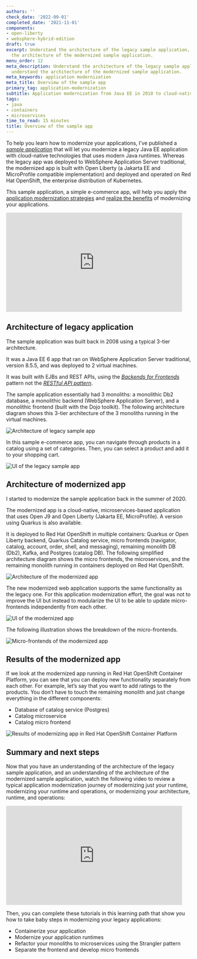 ```yaml
---
authors: ''
check_date: '2022-09-01'
completed_date: '2021-11-01'
components:
- open-liberty
- websphere-hybrid-edition
draft: true
excerpt: Understand the architecture of the legacy sample application, and understand
  the architecture of the modernized sample application.
menu_order: 12
meta_description: Understand the architecture of the legacy sample application, and
  understand the architecture of the modernized sample application.
meta_keywords: application modernization
meta_title: Overview of the sample app
primary_tag: application-modernization
subtitle: Application modernization from Java EE in 2010 to cloud-native in 2021
tags:
- java
- containers
- microservices
time_to_read: 15 minutes
title: Overview of the sample app
---
```


To help you learn how to modernize your applications, I’ve published a <a href="https://github.com/IBM/application-modernization-javaee-quarkus/" target="_blank" rel="noopener noreferrer">_sample application_</a> that will let you modernize a legacy Java EE application with cloud-native technologies that uses modern Java runtimes.  Whereas the legacy app was deployed to WebSphere Application Server traditional, the modernized app is built with Open Liberty (a Jakarta EE and MicroProfile compatible implementation) and deployed and operated on Red Hat OpenShift, the enterprise distribution of Kubernetes.

This sample application, a simple e-commerce app, will help you apply the [application modernization strategies](/learningpaths/get-started-application-modernization/intro-app-mod/strategies/) and [realize the benefits](/learningpaths/get-started-application-modernization/intro-app-mod/benefits/) of modernizing your applications.

<iframe width="480" height="270" src="https://www.ustream.tv/embed/recorded/130909606" scrolling="no" allowfullscreen webkitallowfullscreen frameborder="0" style="border: 0 none transparent;"></iframe>

## Architecture of legacy application

The sample application was built back in 2008 using a typical 3-tier architecture.

It was a Java EE 6 app that ran on WebSphere Application Server traditional, version 8.5.5, and was deployed to 2 virtual machines.

It was built with EJBs and REST APIs, using the <a href="https://kgb1001001.github.io/cloudadoptionpatterns/Microservices/Backend-For-Frontend/" target="_blank" rel="noopener noreferrer nofollow">_Backends for Frontends_</a> pattern not the <a href="https://en.wikipedia.org/wiki/Representational_state_transfer" target="_blank" rel="noopener noreferrer nofollow">_RESTful API pattern_</a>.  

The sample application essentially had 3 monoliths: a monolithic Db2 database, a monolithic backend (WebSphere Application Server), and a monolithic frontend (built with the Dojo toolkit).  The following architecture diagram shows this 3-tier architecture of the 3 monoliths running in the virtual machines.

![Architecture of legacy sample app](images/legacy-app-arch.png)

In this sample e-commerce app, you can navigate through products in a catalog using a set of categories. Then, you can select a product and add it to your shopping cart.

![UI of the legacy sample app](images/legacy-app-ui.png)

## Architecture of modernized app

I started to modernize the sample application back in the summer of 2020.  

The modernized app is a cloud-native, microservices-based application that uses Open J9 and Open Liberty (Jakarta EE, MicroProfile). A version using Quarkus is also available.

It is deployed to Red Hat OpenShift in multiple containers:  Quarkus or Open Liberty backend, Quarkus Catalog service, micro frontends (navigator, catalog, account, order, shell, and messaging), remaining monolith DB (Db2), Kafka, and Postgres (catalog DB).  The following simplified architecture diagram shows the micro frontends, the microservices, and the remaining monolith running in containers deployed on Red Hat OpenShift.

![Architecture of the modernized app](images/mod-app-arch.png)

The new modernized web application supports the same functionality as the legacy one. For this application modernization effort, the goal was not to improve the UI but instead to modularize the UI to be able to update micro-frontends independently from each other.

![UI of the modernized app](images/mod-app-ui.png)

The following illustration shows the breakdown of the micro-frontends.

![Micro-frontends of the modernized app](images/mod-app-ui.png)

## Results of the modernized app

If we look at the modernized app running in Red Hat OpenShift Container Platform, you can see that you can deploy new functionality separately from each other.  For example, let’s say that you want to add ratings to the products.  You don’t have to touch the remaining monolith and just change everything in the different components:

- Database of catalog service (Postgres)
- Catalog microservice
- Catalog micro frontend

![Results of modernizing app in Red Hat OpenShift Container Platform](images/app-mod-results.png)


## Summary and next steps

Now that you have an understanding of the architecture of the legacy sample application, and an understanding of the architecture of the modernized sample application, watch the following video to review a typical application modernization journey of modernizing just your runtime, modernizing your runtime and operations, or modernizing your architecture, runtime, and operations:

<iframe width="480" height="270" src="https://www.ustream.tv/embed/recorded/130909635" scrolling="no" allowfullscreen webkitallowfullscreen frameborder="0" style="border: 0 none transparent;"></iframe>

Then, you can complete these tutorials in this learning path that show you how to take baby steps in modernizing your legacy applications:

* Containerize your application
* Modernize your application runtimes
* Refactor your monoliths to microservices using the Strangler pattern
* Separate the frontend and develop micro frontends <link to tutorial>

<!-- ADD THIS BACK WHEN YOU ADD THESE TUTORIALS   
    * Build loosely coupled event-drive microservices <link to tutorial>
    * Build a reactive microservices application <link to tutorial> -->